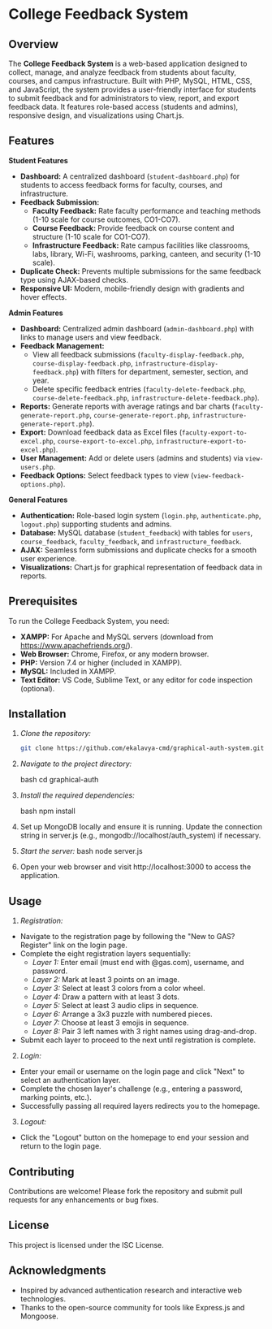 # College Feedback System

## Overview

The **College Feedback System** is a web-based application designed to collect, manage, and analyze feedback from students about faculty, courses, and campus infrastructure. Built with PHP, MySQL, HTML, CSS, and JavaScript, the system provides a user-friendly interface for students to submit feedback and for administrators to view, report, and export feedback data. It features role-based access (students and admins), responsive design, and visualizations using Chart.js.

## Features

**Student Features**

- **Dashboard:**  A centralized dashboard (`student-dashboard.php`) for students to access feedback forms for faculty, courses, and infrastructure.
- **Feedback Submission:**
  - **Faculty Feedback:**  Rate faculty performance and teaching methods (1-10 scale for course outcomes, CO1-CO7).
  - **Course Feedback:**  Provide feedback on course content and structure (1-10 scale for CO1-CO7).
  - **Infrastructure Feedback:**  Rate campus facilities like classrooms, labs, library, Wi-Fi, washrooms, parking, canteen, and security (1-10 scale).
- **Duplicate Check:**  Prevents multiple submissions for the same feedback type using AJAX-based checks.
- **Responsive UI:**  Modern, mobile-friendly design with gradients and hover effects.


**Admin Features**

- **Dashboard:**  Centralized admin dashboard (`admin-dashboard.php`) with links to manage users and view feedback.
- **Feedback Management:**
  - View all feedback submissions (`faculty-display-feedback.php`, `course-display-feedback.php`, `infrastructure-display-feedback.php`) with filters for department, semester, section, and year.
  - Delete specific feedback entries (`faculty-delete-feedback.php`, `course-delete-feedback.php`, `infrastructure-delete-feedback.php`).
- **Reports:**  Generate reports with average ratings and bar charts (`faculty-generate-report.php`, `course-generate-report.php`, `infrastructure-generate-report.php`).
- **Export:**  Download feedback data as Excel files (`faculty-export-to-excel.php`, `course-export-to-excel.php`, `infrastructure-export-to-excel.php`).
- **User Management:**  Add or delete users (admins and students) via `view-users.php`.
- **Feedback Options:**  Select feedback types to view (`view-feedback-options.php`).


**General Features**

- **Authentication:**  Role-based login system (`login.php`, `authenticate.php`, `logout.php`) supporting students and admins.
- **Database:**  MySQL database (`student_feedback`) with tables for `users`, `course_feedback`, `faculty_feedback`, and `infrastructure_feedback`.
- **AJAX:**  Seamless form submissions and duplicate checks for a smooth user experience.
- **Visualizations:**  Chart.js for graphical representation of feedback data in reports.

## Prerequisites

To run the College Feedback System, you need:

- **XAMPP:**  For Apache and MySQL servers (download from https://www.apachefriends.org/).
- **Web Browser:**  Chrome, Firefox, or any modern browser.
- **PHP:**  Version 7.4 or higher (included in XAMPP).
- **MySQL:**  Included in XAMPP.
- **Text Editor:**  VS Code, Sublime Text, or any editor for code inspection (optional).

## Installation

1. _Clone the repository:_

   ```bash
   git clone https://github.com/ekalavya-cmd/graphical-auth-system.git
   ```

2. _Navigate to the project directory:_

   bash
   cd graphical-auth

3. _Install the required dependencies:_

   bash
   npm install

4. Set up MongoDB locally and ensure it is running. Update the connection string in server.js (e.g., mongodb://localhost/auth_system) if necessary.
5. _Start the server:_
   bash
   node server.js
6. Open your web browser and visit http://localhost:3000 to access the application.

## Usage

1. _Registration:_

- Navigate to the registration page by following the "New to GAS? Register" link on the login page.
- Complete the eight registration layers sequentially:
  - _Layer 1:_ Enter email (must end with @gas.com), username, and password.
  - _Layer 2:_ Mark at least 3 points on an image.
  - _Layer 3:_ Select at least 3 colors from a color wheel.
  - _Layer 4:_ Draw a pattern with at least 3 dots.
  - _Layer 5:_ Select at least 3 audio clips in sequence.
  - _Layer 6:_ Arrange a 3x3 puzzle with numbered pieces.
  - _Layer 7:_ Choose at least 3 emojis in sequence.
  - _Layer 8:_ Pair 3 left names with 3 right names using drag-and-drop.
- Submit each layer to proceed to the next until registration is complete.

2. _Login:_

- Enter your email or username on the login page and click "Next" to select an authentication layer.
- Complete the chosen layer's challenge (e.g., entering a password, marking points, etc.).
- Successfully passing all required layers redirects you to the homepage.

3. _Logout:_

- Click the "Logout" button on the homepage to end your session and return to the login page.

## Contributing

Contributions are welcome! Please fork the repository and submit pull requests for any enhancements or bug fixes.

## License

This project is licensed under the ISC License.

## Acknowledgments

- Inspired by advanced authentication research and interactive web technologies.
- Thanks to the open-source community for tools like Express.js and Mongoose.
